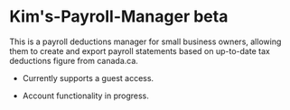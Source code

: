 # Kim's-Payroll-Manager beta

This is a payroll deductions manager for small business owners, allowing them to create and export payroll statements based on up-to-date tax deductions figure from canada.ca. 

- Currently supports a guest access.

- Account functionality in progress.
